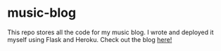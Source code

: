 # music-blog

This repo stores all the code for my music blog. I wrote and deployed it myself using Flask and Heroku. Check out the blog [here!](https://rho-does-music-44faeb1a9466.herokuapp.com/)
